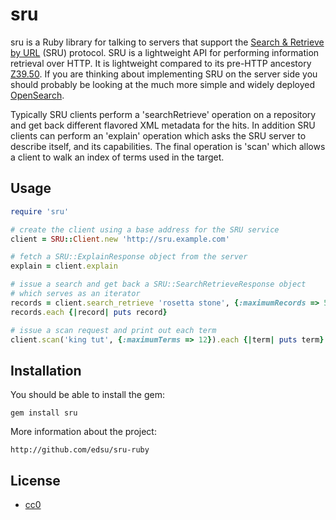 sru
===

sru is a Ruby library for talking to servers that support the [Search & Retrieve
by URL](http://www.loc.gov/standards/sru) (SRU) protocol. SRU is a lightweight 
API for performing information retrieval over HTTP. It is lightweight compared
to its pre-HTTP ancestory [Z39.50](http://en.wikipedia.org/wiki/Z39.50). If 
you are thinking about implementing SRU on the server side you should probably 
be looking at the much more simple and widely deployed 
[OpenSearch](http://opensearch.org).

Typically SRU clients perform a 'searchRetrieve' operation on a 
repository and get back different flavored XML metadata for the hits. In
addition SRU clients can perform an 'explain' operation which asks the SRU
server to describe itself, and its capabilities. The final operation is 'scan'
which allows a client to walk an index of terms used in the target.

Usage
-----

```ruby
require 'sru'

# create the client using a base address for the SRU service
client = SRU::Client.new 'http://sru.example.com'

# fetch a SRU::ExplainResponse object from the server
explain = client.explain

# issue a search and get back a SRU::SearchRetrieveResponse object 
# which serves as an iterator 
records = client.search_retrieve 'rosetta stone', {:maximumRecords => 5}
records.each {|record| puts record}

# issue a scan request and print out each term
client.scan('king tut', {:maximumTerms => 12}).each {|term| puts term}
```

Installation
------------

You should be able to install the gem:

    gem install sru

More information about the project:

    http://github.com/edsu/sru-ruby

License
-------

* [cc0](http://creativecommons.org/about/cc0)

